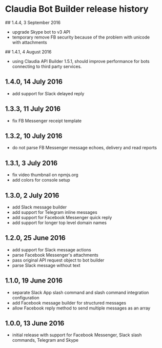 # Claudia Bot Builder release history

## 1.4.4, 3 September 2016

- upgrade Skype bot to v3 API
- temporary remove FB security because of the problem with unicode with attachments

## 1.4.1, 4 August 2016

- using Claudia API Builder 1.5.1, should improve performance for bots connecting to third party services.

## 1.4.0, 14 July 2016

- add support for Slack delayed reply

## 1.3.3, 11 July 2016

- fix FB Messenger receipt template

## 1.3.2, 10 July 2016

- do not parse FB Messenger message echoes, delivery and read reports

## 1.3.1, 3 July 2016

- fix video thumbnail on npmjs.org
- add colors for console setup

## 1.3.0, 2 July 2016

- add Slack message builder
- add support for Telegram inline messages
- add support for Facebook Messenger quick reply
- add support for longer top level domain names

## 1.2.0, 25 June 2016

- add support for Slack message actions
- parse Facebook Messenger's attachments
- pass original API request object to bot builder
- parse Slack message without text

## 1.1.0, 19 June 2016

- separate Slack App slash command and slash command integration configuration
- add Facebook message builder for structured messages
- allow Facebook reply method to send multiple messages as an array

## 1.0.0, 13 June 2016

- initial release with support for Facebook Messenger, Slack slash commands, Telegram and Skype
